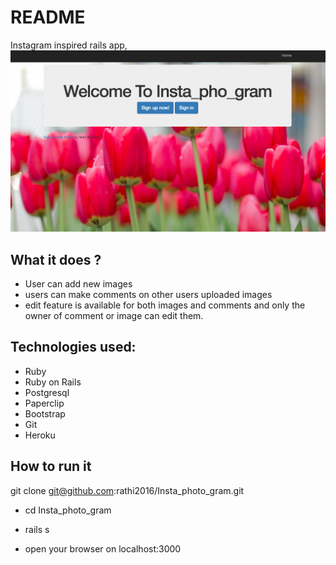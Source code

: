 # README

Instagram inspired rails app,
![Screen shot](/app/img/screenshot.png)

## What it does ?
- User can add new images
- users can make comments on other users uploaded images
- edit feature is available for both images and comments and only the owner of comment or image can edit them.

## Technologies used:
- Ruby
- Ruby on Rails
- Postgresql
- Paperclip
- Bootstrap
- Git
- Heroku


## How to run it

git clone git@github.com:rathi2016/Insta_photo_gram.git

- cd Insta_photo_gram
- rails s

- open your browser on localhost:3000
